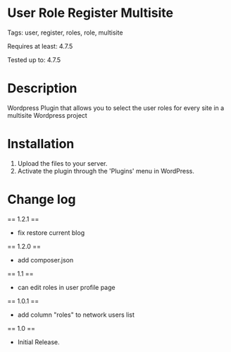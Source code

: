 # User Role Register Multisite

Tags: user, register, roles, role, multisite

Requires at least: 4.7.5

Tested up to: 4.7.5

# Description

Wordpress Plugin that allows you to select the user roles for every site in a multisite Wordpress project

# Installation
1. Upload the files to your server.
2. Activate the plugin through the 'Plugins' menu in WordPress.

# Change log


== 1.2.1 ==
* fix restore current blog

== 1.2.0 ==
* add composer.json

== 1.1 ==
* can edit roles in user profile page

== 1.0.1 ==
* add column "roles" to network users list

== 1.0 ==
* Initial Release.
